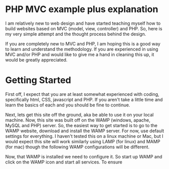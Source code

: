 PHP MVC example plus explanation
================

I am relatively new to web design and have started teaching myself how to build websites based on MVC (model, view, controller) and PHP.  So, here is my very simple attempt and the thought process behind the design.  

If you are completely new to MVC and PHP, I am hoping this is a good way to learn and understand the methodology.  If you are experienced in using MVC and/or PHP and would like to give me a hand in cleaning this up, it would be greatly appreciated.

Getting Started
============
First off, I expect that you are at least somewhat experienced with coding, specifically html, CSS, javascript and PHP.  If you aren't take a little time and learn the basics of each and you should be fine to continue.

Next, lets get this site off the ground, aka be able to use it on your local machine.  Now, this site was built off on the WAMP (windows, apache, MySQL and PHP) server.  So, the easiest way to get started is to go to the WAMP website, download and install the WAMP server.  For now, use default settings for everything.  I haven't tested this on a linux machine or Mac, but I would expect this site will work similarly using LAMP (for linux) and MAMP (for mac) though the following WAMP configurations will be different.

Now, that WAMP is installed we need to configure it.  So start up WAMP and click on the WAMP icon and start all services.  To ensure


